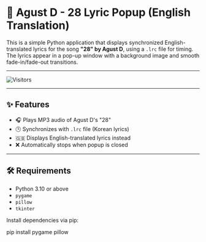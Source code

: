 # 🎵 Agust D - 28 Lyric Popup (English Translation)

This is a simple Python application that displays synchronized English-translated lyrics for the song **"28" by Agust D**, using a `.lrc` file for timing. The lyrics appear in a pop-up window with a background image and smooth fade-in/fade-out transitions.

---

![Visitors](https://visitor-badge.glitch.me/badge?page_id=1mnocentia.agustd-28)

---

## ✨ Features

- 🎧 Plays MP3 audio of Agust D's "28"
- 🕒 Synchronizes with `.lrc` file (Korean lyrics)
- 🇬🇧 Displays English-translated lyrics instead
- ❌ Automatically stops when popup is closed

---
## 🛠 Requirements

- Python 3.10 or above
- `pygame`
- `pillow`
- `tkinter`

Install dependencies via pip:

pip install pygame pillow
